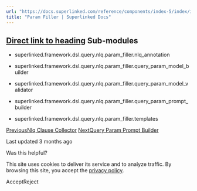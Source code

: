 ```yaml
---
url: "https://docs.superlinked.com/reference/components/index-5/index/index"
title: "Param Filler | Superlinked Docs"
---
```


## [Direct link to heading](https://docs.superlinked.com/reference/components/index-5/index/index\#sub-modules)    Sub-modules

- superlinked.framework.dsl.query.nlq.param\_filler.nlq\_annotation

- superlinked.framework.dsl.query.nlq.param\_filler.query\_param\_model\_builder

- superlinked.framework.dsl.query.nlq.param\_filler.query\_param\_model\_validator

- superlinked.framework.dsl.query.nlq.param\_filler.query\_param\_prompt\_builder

- superlinked.framework.dsl.query.nlq.param\_filler.templates


[PreviousNlq Clause Collector](https://docs.superlinked.com/reference/components/index-5/index/nlq_clause_collector) [NextQuery Param Prompt Builder](https://docs.superlinked.com/reference/components/index-5/index/index/query_param_prompt_builder)

Last updated 3 months ago

Was this helpful?

This site uses cookies to deliver its service and to analyze traffic. By browsing this site, you accept the [privacy policy](https://superlinked.com/policies/privacy-policy).

AcceptReject